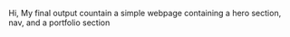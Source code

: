 Hi, My final output countain a simple webpage containing a hero section, nav, and a portfolio section 

